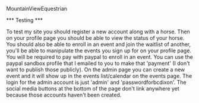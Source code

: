 MountainViewEquestrian


*** Testing ***

To test my site you should register a new account along with a horse. Then on your profile page
you should be able to view the status of your horse. You should also be able to enroll in an event and join the waitlist of another, you'll be able to manipulate the events you sign up for on your profile page. You will be required to pay with paypal to enroll in an event. You can use the paypal sandbox profile that I emailed to you to make that 'payment' (I don't want to publish those publicly). On the admin page you can create a new event and it will show up in the events list/calendar on the events page. The login for the admin account is just 'admin' and 'passwordforbcdixon'. The social media buttons at the bottom of the page don't link anywhere yet because those accounts haven't been created.
